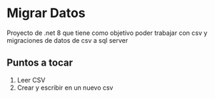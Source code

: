 # Migrar Datos

Proyecto de .net 8 que tiene como objetivo poder trabajar con csv y migraciones de datos de csv a sql server

## Puntos a tocar

1. Leer CSV
2. Crear y escribir en un nuevo csv